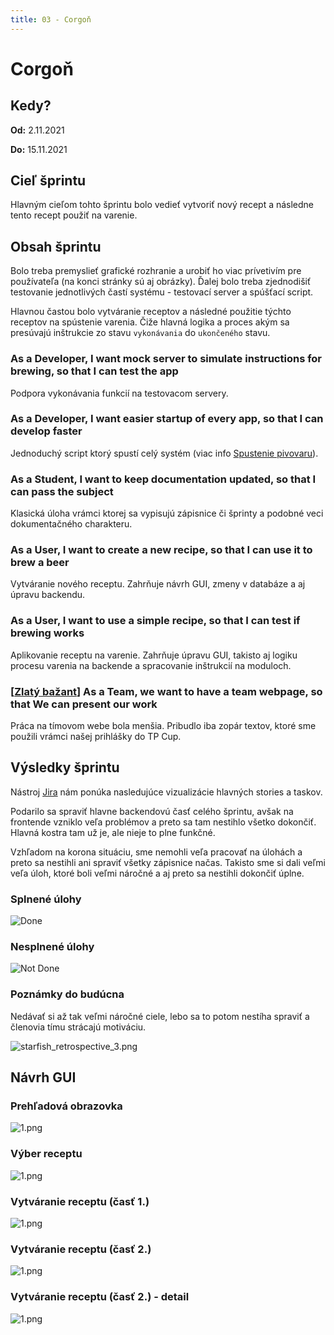 ```yaml
---
title: 03 - Corgoň
---
```


# Corgoň

## Kedy?

**Od:** 2.11.2021

**Do:** 15.11.2021

## Cieľ šprintu

Hlavným cieľom tohto šprintu bolo vedieť vytvoriť nový recept a následne tento recept použiť na varenie.

## Obsah šprintu

Bolo treba premyslieť grafické rozhranie a urobiť ho viac prívetivím pre používateľa (na konci stránky sú aj obrázky). Ďalej bolo treba zjednodišiť testovanie jednotlivých častí systému - testovací server a spúšťací script.

Hlavnou častou bolo vytváranie receptov a následné použitie týchto receptov na spústenie varenia. Čiže hlavná logika a proces akým sa presúvajú inštrukcie zo stavu `vykonávania` do `ukončeného` stavu.

### As a Developer, I want mock server to simulate instructions for brewing, so that I can test the app

Podpora vykonávania funkcií na testovacom servery.

### As a Developer, I want easier startup of every app, so that I can develop faster

Jednoduchý script ktorý spustí celý systém (viac info [Spustenie pivovaru](../../technical/guide/startup.md)).

### As a Student, I want to keep documentation updated, so that I can pass the subject

Klasická úloha vrámci ktorej sa vypisujú zápisnice či šprinty a podobné veci dokumentačného charakteru.

### As a User, I want to create a new recipe, so that I can use it to brew a beer

Vytváranie nového receptu. Zahrňuje návrh GUI, zmeny v databáze a aj úpravu backendu.

### As a User, I want to use a simple recipe, so that I can test if brewing works

Aplikovanie receptu na varenie. Zahrňuje úpravu GUI, takisto aj logiku procesu varenia na backende a spracovanie inštrukcií na moduloch.

### [[Zlatý bažant](01.md)] As a Team, we want to have a team webpage, so that We can present our work

Práca na tímovom webe bola menšia. Pribudlo iba zopár textov, ktoré sme použili vrámci našej prihlášky do TP Cup.

## Výsledky šprintu

Nástroj [Jira](../methodics/jira.md) nám ponúka nasledujúce vizualizácie hlavných stories a taskov.

Podarilo sa spraviť hlavne backendovú časť celého šprintu, avšak na frontende vzniklo veľa problémov a preto sa tam nestihlo všetko dokončiť. Hlavná kostra tam už je, ale nieje to plne funkčné.

Vzhľadom na korona situáciu, sme nemohli veľa pracovať na úlohách a preto sa nestihli ani spraviť všetky zápisnice načas. Takisto sme si dali veľmi veľa úloh, ktoré boli veľmi náročné a aj preto sa nestihli dokončiť úplne.

### Splnené úlohy

![Done](/img/sprints/sprint-03-1.png)

### Nesplnené úlohy

![Not Done](/img/sprints/sprint-03-2.png)

### Poznámky do budúcna

Nedávať si až tak veľmi náročné ciele, lebo sa to potom nestíha spraviť a členovia tímu strácajú motiváciu.

![starfish_retrospective_3.png](/img/starfish_retrospective_3.png)

## Návrh GUI

### Prehľadová obrazovka

![1.png](/img/sprints/04/main-page.png)

### Výber receptu

![1.png](/img/sprints/04/pick-recipe.png)

### Vytváranie receptu (časť 1.)

![1.png](/img/sprints/04/create-recipe-1.png)

### Vytváranie receptu (časť 2.)

![1.png](/img/sprints/04/create-recipe-2.png)

### Vytváranie receptu (časť 2.) - detail

![1.png](/img/sprints/04/create-recipe-2-2.png)
